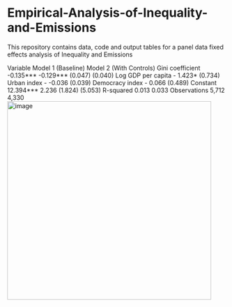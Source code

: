 # Empirical-Analysis-of-Inequality-and-Emissions
This repository contains data, code and output tables for a panel data fixed effects analysis of Inequality and Emissions

Variable	Model 1 (Baseline)	Model 2 (With Controls)
Gini coefficient	-0.135***	-0.129***
	(0.047)	(0.040)
Log GDP per capita	-	1.423*
		(0.734)
Urban index	-	-0.036
		(0.039)
Democracy index	-	0.066
		(0.489)
Constant	12.394***	2.236
	(1.824)	(5.053)
R-squared
	0.013	0.033
Observations
	5,712	4,330
<img width="468" height="455" alt="image" src="https://github.com/user-attachments/assets/bfa90e0d-2ce6-4105-a404-7d38c25d7f42" />
